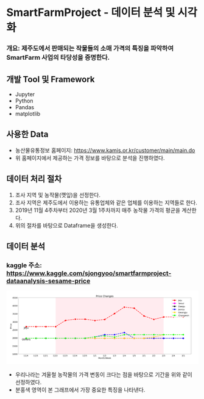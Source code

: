 # SmartFarmProject - 데이터 분석 및 시각화
### 개요: 제주도에서 판매되는 작물들의 소매 가격의 특징을 파악하여 SmartFarm 사업의 타당성을 증명한다.
## 개발 Tool 및 Framework
* Jupyter
* Python
* Pandas
* matplotlib
## 사용한 Data
* 농산물유통정보 홈페이지: https://www.kamis.or.kr/customer/main/main.do
* 위 홈페이지에서 제공하는 가격 정보를 바탕으로 분석을 진행하였다.
## 데이터 처리 절차
1. 조사 지역 및 농작물(깻잎)을 선정한다.
2. 조사 지역은 제주도에서 이용하는 유통업체와 같은 업체를 이용하는 지역들로 한다.
3. 2019년 11월 4주차부터 2020년 3월 1주차까지 매주 농작물 가격의 평균을 계산한다.
4. 위의 절차를 바탕으로 Dataframe을 생성한다.
## 데이터 분석
### kaggle 주소: https://www.kaggle.com/sjongyoo/smartfarmproject-dataanalysis-sesame-price
<img src="Data_PriceChanges/maingraph.PNG" width="800">

* 우리나라는 겨울철 농작물의 가격 변동이 크다는 점을 바탕으로 기간을 위와 같이 선정하였다.
* 분홍색 영역이 본 그래프에서 가장 중요한 특징을 나타낸다.
 
